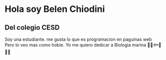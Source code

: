 # Hola soy Belen Chiodini 
## Del colegio CESD
Soy una estudiante. 
me gusta lo que es programacion en paguinas web 
Pero lo veo mas como hobie. Yo me quiero dedicar a Biologia marina 🐬🐳🐟🐙🦞🦀
